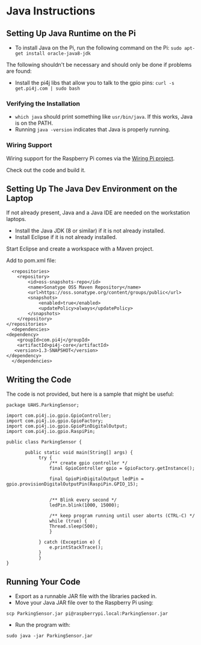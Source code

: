 # Java Instructions

## Setting Up Java Runtime on the Pi

* To install Java on the Pi, run the following command on the Pi: 
`sudo apt-get install oracle-java8-jdk`

The following shouldn't be necessary and should only be done if problems are found: 
 * Install the pi4j libs that allow you to talk to the gpio pins: `curl -s get.pi4j.com | sudo bash`

### Verifying the Installation 

* `which java` should print something like `usr/bin/java`.  If this works, Java is on the PATH. 
* Running `java -version` indicates that Java is properly running. 

### Wiring Support

Wiring support for the Raspberry Pi comes via the [Wiring Pi project](http://wiringpi.com/download-and-install/). 

Check out the code and build it. 

## Setting Up The Java Dev Environment on the Laptop

If not already present, Java and a Java IDE are needed on the workstation laptops. 
* Install the Java JDK (8 or similar) if it is not already installed. 
* Install Eclipse if it is not already installed. 

Start Eclipse and create a workspace with a Maven project. 

Add to pom.xml file:
```
  <repositories>
	<repository>
		<id>oss-snapshots-repo</id>
		<name>Sonatype OSS Maven Repository</name>
		<url>https://oss.sonatype.org/content/groups/public</url>
		<snapshots>
			<enabled>true</enabled>
			<updatePolicy>always</updatePolicy>
		</snapshots>
	</repository>
</repositories>
  <dependencies>
<dependency>
    <groupId>com.pi4j</groupId>
    <artifactId>pi4j-core</artifactId>
   <version>1.3-SNAPSHOT</version>
</dependency>
  </dependencies>
```

## Writing the Code 

The code is not provided, but here is a sample that might be useful: 

```
package UAHS.ParkingSensor;

import com.pi4j.io.gpio.GpioController;
import com.pi4j.io.gpio.GpioFactory;
import com.pi4j.io.gpio.GpioPinDigitalOutput;
import com.pi4j.io.gpio.RaspiPin;

public class ParkingSensor {

	   public static void main(String[] args) {
		    try {
		        /** create gpio controller */
		        final GpioController gpio = GpioFactory.getInstance();

		        final GpioPinDigitalOutput ledPin = gpio.provisionDigitalOutputPin(RaspiPin.GPIO_15);


		        /** Blink every second */
		        ledPin.blink(1000, 15000);

		        /** keep program running until user aborts (CTRL-C) */
		        while (true) {
		        Thread.sleep(500);
		        }

		    } catch (Exception e) {
		        e.printStackTrace();
		    }
		    }
}
```

## Running Your Code

* Export as a runnable JAR file with the libraries packed in.
* Move your Java JAR file over to the Raspberry Pi using:

`scp ParkingSensor.jar pi@raspberrypi.local:ParkingSensor.jar`

* Run the program with: 

`sudo java -jar ParkingSensor.jar`
